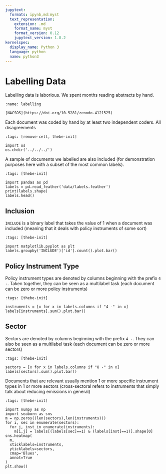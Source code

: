```yaml
---
jupytext:
  formats: ipynb,md:myst
  text_representation:
    extension: .md
    format_name: myst
    format_version: 0.12
    jupytext_version: 1.8.2
kernelspec:
  display_name: Python 3
  language: python
  name: python3
---
```


# Labelling Data

Labelling data is laborious. We spent months reading abstracts by hand.

```{figure} ../images/screenshot.png
:name: labelling

[NACSOS](https://doi.org/10.5281/zenodo.4121525)
```

Each document was coded by hand by at least two independent coders. All disagreements

```{code-cell} ipython3
:tags: [remove-cell, thebe-init]

import os
os.chdir('../../../')
```

A sample of documents we labelled are also included (for demonstration purposes here with a subset of the most common labels).

```{code-cell} ipython3
:tags: [thebe-init]

import pandas as pd
labels = pd.read_feather('data/labels.feather')
print(labels.shape)
labels.head()
```

## Inclusion

`INCLUDE` is a binary label that takes the value of 1 when a document was included (meaning that it deals with policy instruments of some sort)

```{code-cell} ipython3
:tags: [thebe-init]

import matplotlib.pyplot as plt
labels.groupby('INCLUDE')['id'].count().plot.bar()
```

## Policy Instrument Type

Policy instrument types are denoted by columns beginning with the prefix `4 -`. Taken together, they can be seen as a multilabel task (each document can be zero or more policy instruments)

```{code-cell} ipython3
:tags: [thebe-init]

instruments = [x for x in labels.columns if "4 -" in x]
labels[instruments].sum().plot.bar()
```

## Sector

Sectors are denoted by columns beginning with the prefix `4 -`. They can also be seen as a multilabel task (each document can be zero or more sectors)

```{code-cell} ipython3
:tags: [thebe-init]

sectors = [x for x in labels.columns if "8 -" in x]
labels[sectors].sum().plot.bar()
```

Documents that are relevant usually mention 1 or more specific instrument types in 1 or more sectors (cross-sectoral refers to instruments that simply talk about reducing emissions in general)

```{code-cell} ipython3
:tags: [thebe-init]

import numpy as np
import seaborn as sns
m = np.zeros((len(sectors),len(instruments)))
for i, sec in enumerate(sectors):
  for j, inst in enumerate(instruments):
    m[i,j] = labels[(labels[sec]==1) & (labels[inst]==1)].shape[0]
sns.heatmap(
  m,
  xticklabels=instruments,
  yticklabels=sectors,
  cmap='Blues',
  annot=True
)
plt.show()
```
